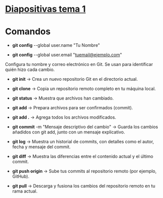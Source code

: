 # [Diapositivas tema 1](https://aula.ndtvirtual.com/inicio/pluginfile.php/19561/mod_resource/content/1/T0%20-%20Git%20%20Github.pdf)

# Comandos

- __git config__ --global user.name "Tu Nombre"

- __git config__ --global user.email "tuemail@ejemplo.com"

Configura tu nombre y correo electrónico en Git. Se usan para identificar quién hizo cada cambio.

- __git init__ -> Crea un nuevo repositorio Git en el directorio actual.
  
- __git clone__ <url-del-repositorio> -> Copia un repositorio remoto completo en tu máquina local.
  
- __git status__ -> Muestra que archivos han cambiado.
  
- __git add__ <archivo> -> Prepara archivos para ser confirmados (commit).
  
- __git add .__ -> Agrega todos los archivos modificados.
  
- __git commit__ -m "Mensaje descriptivo del cambio" -> Guarda los cambios añadidos con git add, junto con un mensaje explicativo.
  
- __git log__ -> Muestra un historial de commits, con detalles como el autor, fecha y mensaje del commit.
  
- __git diff__ -> Muestra las diferencias entre el contenido actual y el último commit.
  
- __git push origin <rama>__ -> Sube tus commits al repositorio remoto (por ejemplo, GitHub).
  
- __git pull__ -> Descarga y fusiona los cambios del repositorio remoto en tu rama actual.


